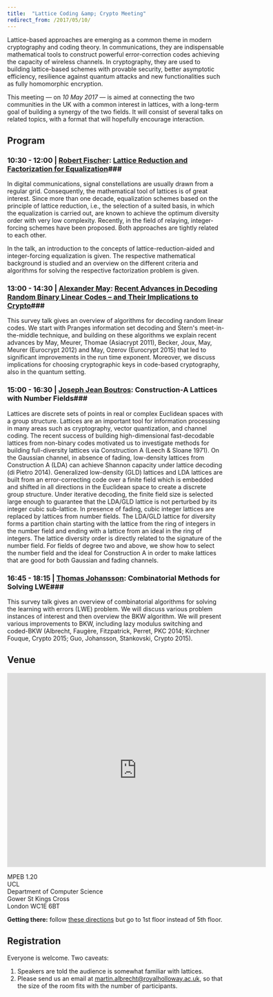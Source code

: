 ```yaml
---
title:  "Lattice Coding &amp; Crypto Meeting"
redirect_from: /2017/05/10/
---
```


Lattice-based approaches are emerging as a common theme in modern cryptography and coding theory. In communications, they are indispensable mathematical tools to construct powerful error-correction codes achieving the capacity of wireless channels. In cryptography, they are used to building lattice-based schemes with provable security, better asymptotic efficiency, resilience against quantum attacks and new functionalities such as fully homomorphic encryption.

This meeting — on *10 May 2017* — is aimed at connecting the two communities in the UK with a common interest in lattices, with a long-term goal of building a synergy of the two fields. It will consist of several talks on related topics, with a format that will hopefully encourage interaction.

## Program ##

### <span>10:30 - 12:00 | [Robert Fischer](https://www.uni-ulm.de/in/nt/staff/professors/fischer/):</span> [Lattice Reduction and Factorization for Equalization](/discrete-subgroup/slides/2017-05-10-fischer.pdf)###

In digital communications, signal constellations are usually drawn from a regular grid. Consequently, the mathematical tool of lattices is of great interest. Since more than one decade, equalization schemes based on the principle of lattice reduction, i.e., the selection of a suited basis, in which the equalization is carried out, are known to achieve the optimum diversity order with very low complexity. Recently, in the field of relaying, integer-forcing schemes have been proposed. Both approaches are tightly related to each other.

In the talk, an introduction to the concepts of lattice-reduction-aided and integer-forcing equalization is given. The respective mathematical background is studied and an overview on the different criteria and algorithms for solving the respective factorization problem is given.

### <span>13:00 - 14:30 | [Alexander May](http://www.cits.rub.de/personen/may.html):</span> [Recent Advances in Decoding Random Binary Linear Codes – and Their Implications to Crypto](/discrete-subgroup/slides/2017-05-10-may.pdf)###

This survey talk gives an overview of algorithms for decoding random linear codes. We start with Pranges information set decoding and Stern's meet-in-the-middle technique, and building on these algorithms we explain recent advances by May, Meurer, Thomae (Asiacrypt 2011), Becker, Joux, May, Meurer (Eurocrypt 2012) and May, Ozerov (Eurocrypt 2015) that led to significant improvements in the run time exponent. Moreover, we discuss implications for choosing cryptographic keys in code-based cryptography, also in the quantum setting.

### <span>15:00 - 16:30 | [Joseph Jean Boutros](http://www.josephboutros.org/):</span> Construction-A Lattices with Number Fields###

Lattices are discrete sets of points in real or complex Euclidean spaces with a group structure. Lattices are an important tool for information processing in many areas such as cryptography, vector quantization, and channel coding. The recent success of building high-dimensional fast-decodable lattices from non-binary codes motivated us to investigate methods for building full-diversity lattices via Construction A (Leech & Sloane 1971). On the Gaussian channel, in absence of fading, low-density lattices from Construction A (LDA) can achieve Shannon capacity under lattice decoding (di Pietro 2014). Generalized low-density (GLD) lattices and LDA lattices are built from an error-correcting code over a finite field which is embedded and shifted in all directions in the Euclidean space to create a discrete group structure. Under iterative decoding, the finite field size is selected large enough to guarantee that the LDA/GLD lattice is not perturbed by its integer cubic sub-lattice. In presence of fading, cubic integer lattices are replaced by lattices from number fields. The LDA/GLD lattice for diversity forms a partition chain starting with the lattice from the ring of integers in the number field and ending with a lattice from an ideal in the ring of integers. The lattice diversity order is directly related to the signature of the number field. For fields of degree two and above, we show how to select the number field and the ideal for Construction A in order to make lattices that are good for both Gaussian and fading channels.

### <span>16:45 - 18:15 | [Thomas Johansson](http://portal.research.lu.se/portal/en/persons/thomas-johansson(f6c92fc5-826c-4c22-9c01-d9c9e2c9febd).html):</span> Combinatorial Methods for Solving LWE###

This survey talk gives an overview of combinatorial algorithms for solving the learning with errors (LWE) problem. We will discuss various problem instances of interest and then overview the BKW algorithm. We will present various improvements to BKW, including lazy modulus switching and coded-BKW (Albrecht, Faugère, Fitzpatrick, Perret, PKC 2014; Kirchner Fouque, Crypto 2015; Guo, Johansson, Stankovski, Crypto 2015).


## Venue ##

<iframe src="https://www.google.com/maps/embed?pb=!1m18!1m12!1m3!1d2482.381665231909!2d-0.1362341486784799!3d51.52455917953798!2m3!1f0!2f0!3f0!3m2!1i1024!2i768!4f13.1!3m3!1m2!1s0x48761b2f69173579%3A0xd008c67faecc133e!2sUniversity+College+London!5e0!3m2!1sen!2suk!4v1487758517334" width="600" height="450" frameborder="0" style="border:0" allowfullscreen></iframe>

MPEB 1.20  
UCL  
Department of Computer Science  
Gower St
Kings Cross  
London WC1E 6BT  

**Getting there:** follow [these directions](http://www.cs.ucl.ac.uk/getting_here/) but go to 1st floor instead of 5th floor.

## Registration ##

Everyone is welcome. Two caveats:

1. Speakers are told the audience is somewhat familiar with lattices.
2. Please send us an email at <martin.albrecht@royalholloway.ac.uk>, so that the size
   of the room fits with the number of participants.
